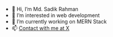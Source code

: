 - 👋 Hi, I’m Md. Sadik Rahman 
- 👀 I’m interested in web development
- 🌱 I’m currently working on MERN Stack
- 📫 [Contact with me at X](https://x.com/SadikRa72105522) 

<!---
Coder-Sadik/Coder-Sadik is a ✨ special ✨ repository because its `README.md` (this file) appears on your GitHub profile.
You can click the Preview link to take a look at your changes.
--->
